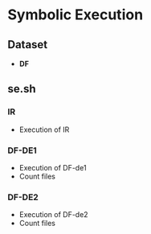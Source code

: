# Symbolic Execution

## Dataset
- **DF**

## se.sh
### IR
- Execution of IR

### DF-DE1
- Execution of DF-de1
- Count files

### DF-DE2
- Execution of DF-de2
- Count files